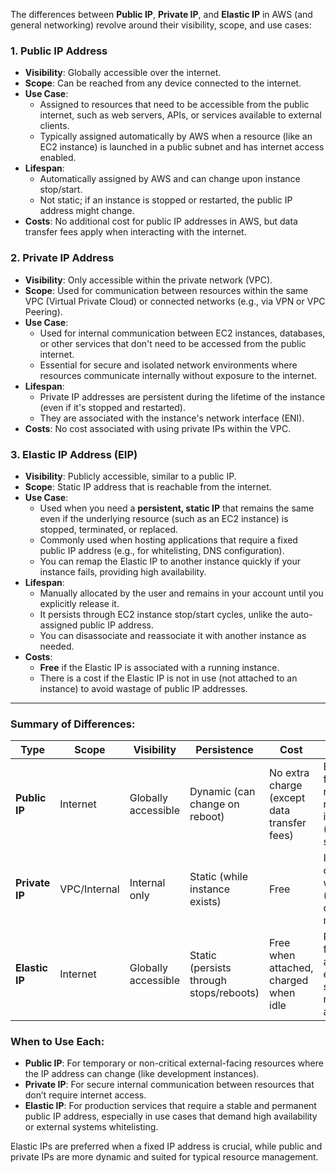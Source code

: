 The differences between **Public IP**, **Private IP**, and **Elastic IP** in AWS (and general networking) revolve around their visibility, scope, and use cases:

### 1. **Public IP Address**
- **Visibility**: Globally accessible over the internet.
- **Scope**: Can be reached from any device connected to the internet.
- **Use Case**: 
  - Assigned to resources that need to be accessible from the public internet, such as web servers, APIs, or services available to external clients.
  - Typically assigned automatically by AWS when a resource (like an EC2 instance) is launched in a public subnet and has internet access enabled.
- **Lifespan**:
  - Automatically assigned by AWS and can change upon instance stop/start.
  - Not static; if an instance is stopped or restarted, the public IP address might change.
- **Costs**: No additional cost for public IP addresses in AWS, but data transfer fees apply when interacting with the internet.

### 2. **Private IP Address**
- **Visibility**: Only accessible within the private network (VPC).
- **Scope**: Used for communication between resources within the same VPC (Virtual Private Cloud) or connected networks (e.g., via VPN or VPC Peering).
- **Use Case**:
  - Used for internal communication between EC2 instances, databases, or other services that don't need to be accessed from the public internet.
  - Essential for secure and isolated network environments where resources communicate internally without exposure to the internet.
- **Lifespan**:
  - Private IP addresses are persistent during the lifetime of the instance (even if it's stopped and restarted).
  - They are associated with the instance's network interface (ENI).
- **Costs**: No cost associated with using private IPs within the VPC.

### 3. **Elastic IP Address (EIP)**
- **Visibility**: Publicly accessible, similar to a public IP.
- **Scope**: Static IP address that is reachable from the internet.
- **Use Case**:
  - Used when you need a **persistent, static IP** that remains the same even if the underlying resource (such as an EC2 instance) is stopped, terminated, or replaced.
  - Commonly used when hosting applications that require a fixed public IP address (e.g., for whitelisting, DNS configuration).
  - You can remap the Elastic IP to another instance quickly if your instance fails, providing high availability.
- **Lifespan**:
  - Manually allocated by the user and remains in your account until you explicitly release it.
  - It persists through EC2 instance stop/start cycles, unlike the auto-assigned public IP address.
  - You can disassociate and reassociate it with another instance as needed.
- **Costs**:
  - **Free** if the Elastic IP is associated with a running instance.
  - There is a cost if the Elastic IP is not in use (not attached to an instance) to avoid wastage of public IP addresses.

---

### Summary of Differences:

| **Type**       | **Scope**        | **Visibility**         | **Persistence**              | **Cost**                          | **Use Case**                                                                 |
|----------------|------------------|------------------------|------------------------------|-----------------------------------|------------------------------------------------------------------------------|
| **Public IP**  | Internet          | Globally accessible     | Dynamic (can change on reboot)| No extra charge (except data transfer fees) | External-facing resources needing internet access (e.g., web servers).        |
| **Private IP** | VPC/Internal      | Internal only           | Static (while instance exists)| Free                             | Internal communication within a VPC (e.g., databases, microservices).         |
| **Elastic IP** | Internet          | Globally accessible     | Static (persists through stops/reboots) | Free when attached, charged when idle | Persistent, fixed IP address for external services requiring high availability.|

### When to Use Each:
- **Public IP**: For temporary or non-critical external-facing resources where the IP address can change (like development instances).
- **Private IP**: For secure internal communication between resources that don’t require internet access.
- **Elastic IP**: For production services that require a stable and permanent public IP address, especially in use cases that demand high availability or external systems whitelisting.

Elastic IPs are preferred when a fixed IP address is crucial, while public and private IPs are more dynamic and suited for typical resource management.

